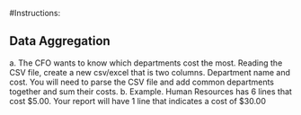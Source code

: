 #Instructions:
##	Data Aggregation
a.	The CFO wants to know which departments cost the most.  Reading the CSV file, create a new csv/excel that is two columns.  Department name and cost.  You will need to parse the CSV file and add common departments together and sum their costs. 
b.	Example.  Human Resources has 6 lines that cost $5.00.  Your report will have 1 line that indicates a cost of $30.00
